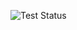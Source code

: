 ![Test Status](https://github.com/rtucker-mozilla/bloxtool-rs/actions/workflows/test.yml/badge.svg)
